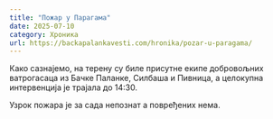 ```yaml
---
title: "Пожар у Парагама"
date: 2025-07-10
category: Хроника
url: https://backapalankavesti.com/hronika/pozar-u-paragama/
---
```


Како сазнајемо, на терену су биле присутне екипе добровољних ватрогасаца из Бачке Паланке, Силбаша и Пивница, а целокупна интервенција је трајала до 14:30.

Узрок пожара је за сада непознат а повређених нема.
